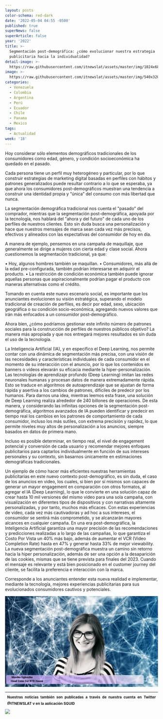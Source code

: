 ```yaml
---
layout: posts
color-schema: red-dark
date: '2022-05-04 04:55 -0500'
published: true
superNews: false
superArticle: false
year: '2022'
title: >-
  Segmentación post-demográfica: ¿cómo evolucionar nuestra estrategia
  publicitaria hacia la individualidad?
detail-image: >-
  https://raw.githubusercontent.com/itnewslat/assets/master/img/1024x680/Monika-Ogloszka-g.jpg
image: >-
  https://raw.githubusercontent.com/itnewslat/assets/master/img/540x320/Monika-Ogloszka-p.jpg
categories:
  - Venezuela
  - Colombia
  - Argentina
  - Perú
  - Ecuador
  - Chile
  - Panama
  - Mexico
tags:
  - Actualidad
week: '18'
---
```

Hoy considerar sólo elementos demográficos tradicionales de los consumidores como edad, género, y condición socioeconómica ha quedado en el pasado.
 
Cada persona tiene un perfil muy heterogéneo y particular, por lo que construir estrategias de marketing digital basadas en perfiles con hábitos y patrones generalizados puede resultar contrario a lo que se esperaba, ya que ahora los consumidores post-demográficos muestran una tendencia a construir una identidad propia y “única” del consumo con más libertad que nunca. 
 
La segmentación demográfica tradicional nos cuenta el "pasado" del comprador, mientras que la segmentación post-demográfica, apoyada por la tecnología, nos hablará del "ahora y del futuro" de cada uno de los perfiles de nuestros clientes. Esto sin duda busca una personalización y hace que nuestros mensajes de marca sean cada vez más precisos, efectivos y alineados con las expectativas del consumidor de hoy en día. 

A manera de ejemplo, pensemos en una campaña de maquillaje, que generalmente se dirige a mujeres con cierta edad y clase social. Ahora cuestionemos la segmentación tradicional, ya que: 


•	Hoy, algunos hombres también se maquillan. 
•	Consumidores, más allá de la edad pre-configurada, también podrían interesarse en adquirir el producto. 
•	La restricción de condición económica también puede ignorar aquellas personas que aspiracionalmente podrían pagar el producto con maneras alternativas como el crédito. 
 
Tomando en cuenta este nuevo escenario social, es importante que los anunciantes evolucionen su visión estratégica, superando el modelo tradicional de creación de perfiles, es decir por edad, sexo, ubicación geográfica o su condición socio-económica, agregando nuevos valores que irán más enfocados a un consumidor post-demográfico. 

Ahora bien, ¿cómo podríamos gestionar este infinito número de patrones sociales para la construcción de perfiles de nuestros públicos objetivo? La manera más apropiada y que nos entregará mejores resultados es sin duda el uso de la tecnología. 

La Inteligencia Artificial (IA), y en específico el Deep Learning, nos permite contar con una dinámica de segmentación más precisa, con una visión de las necesidades y características individuales de cada consumidor en el momento de su interacción con el anuncio, por lo que los contenidos en banners o vídeos elevarán su eficacia mediante la hiper-personalización. 
Las tecnologías de aprendizaje profundo (Deep Learning) imitan las redes neuronales humanas y procesan datos de manera extremadamente rápida. Esto se traduce en algoritmos de autoaprendizaje que se ajustan de forma rápida y asertiva a los cambios de patrones, difíciles de predecir por los humanos. Para darnos una idea, mientras leemos esta frase, una solución de Deep Learning realiza alrededor de 240 billones de operaciones.
De esta manera, y considerando las infinitas opciones de la segmentación post-demográfica, algoritmos avanzados de IA pueden identificar y predecir en tiempo real los cambios en los patrones de comportamiento de cada consumidor, incluso los más sutiles, con extrema precisión y rapidez, lo que permite niveles muy altos de personalización a los anuncios, siempre basados en datos de primera mano. 
 
Incluso es posible determinar, en tiempo real, el nivel de engagement potencial y conversión de cada usuario y recomendar mejores enfoques publicitarios para captarlos individualmente en función de sus intereses personales y su contexto, sin basarnos únicamente en estimaciones demográficas tradicionales.

Un ejemplo de cómo hacer más eficientes nuestras herramientas publicitarias en este nuevo contexto post-demográfico, es sin duda, el caso de los anuncios en video, los cuales, si bien por sí mismos son capaces de generar un mayor engagement en comparación con otros formatos, al agregar el IA (Deep Learning), lo que le convierte en una solución capaz de crear hasta 10 mil versiones del mismo video para una sola campaña, con visualización en diferentes tipos de dispositivos y con narrativas altamente personalizadas, y por tanto, muchos más eficaces. 
Con estas experiencias de video, cada vez más cautivadoras y ad hoc a sus intereses, el consumidor se sentirá más comprometido, y se alcanzarán mayores alcances en cualquier campaña. En una era post-demográfica, la Inteligencia Artificial garantiza una mayor precisión de las recomendaciones y predicciones realizadas a lo largo de las campañas, lo que garantiza el Costo Por Vista un 40% más bajo, además de aumentar el VCR (Video Completion Rate) hasta en 47% y generar hasta 33% de mejor viewability.
La nueva segmentación post-demográfica muestra un camino sin retorno hacia la hiper personalización, además de ser una opción a la desaparición de las cookies, mismas que se tiene prevista para finales del 2023. Cuando el mensaje es relevante y está bien posicionado en el customer journey del cliente, se facilita la preferencia e interacción con la marca. 

Corresponde a los anunciantes entender esta nueva realidad e implementar, mediante la tecnología, mejores experiencias publicitarias para sus evolucionados consumidores cautivos y potenciales. 

![](https://raw.githubusercontent.com/itnewslat/assets/master/img/540x320/Monika-Ogloszka-p.jpg)

<table style="height: 42px;" width="569">
<tbody>
<tr>
<td style="text-align: justify;"><sub><strong>Nuestras noticias también son publicadas a través de nuestra cuenta en Twitter <a href="https://twitter.com/itnewslat?lang=es">@ITNEWSLAT</a> y en la aplicación <a href="https://squidapp.co/en/">SQUID</a></strong></sub></td>
</tr>
</tbody>
</table>

<img src="https://tracker.metricool.com/c3po.jpg?hash=56f88a41e39ab42c063cc51676587a04"/>